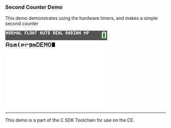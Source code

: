 ### Second Counter Demo

This demo demonstrates using the hardware timers, and makes a simple second counter

![Screenshot](screenshot.gif)

---

This demo is a part of the C SDK Toolchain for use on the CE.


